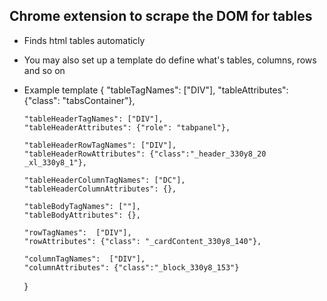 ## Chrome extension to scrape the DOM for tables
* Finds html tables automaticly
* You may also set up a template do define what's tables, columns, rows and so on
* Example template
    {
      "tableTagNames": ["DIV"],
      "tableAttributes": {"class": "tabsContainer"},
    
      "tableHeaderTagNames": ["DIV"],
      "tableHeaderAttributes": {"role": "tabpanel"},
    
      "tableHeaderRowTagNames": ["DIV"],
      "tableHeaderRowAttributes": {"class":"_header_330y8_20 _xl_330y8_1"},
      
      "tableHeaderColumnTagNames": ["DC"],
      "tableHeaderColumnAttributes": {},
      
      "tableBodyTagNames": [""],
      "tableBodyAttributes": {},
      
      "rowTagNames":  ["DIV"],
      "rowAttributes": {"class": "_cardContent_330y8_140"},
      
      "columnTagNames":  ["DIV"],
      "columnAttributes": {"class":"_block_330y8_153"}
  }
